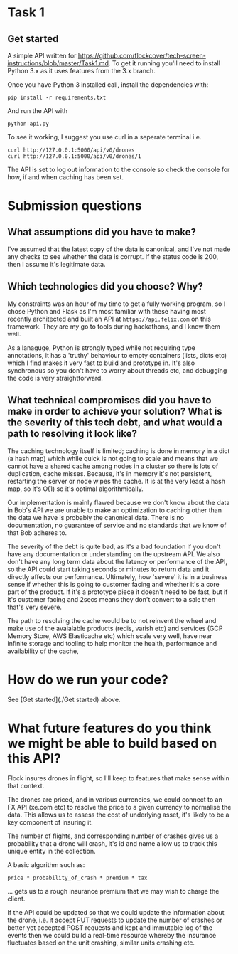 # Task 1 

## Get started

A simple API written for
https://github.com/flockcover/tech-screen-instructions/blob/master/Task1.md. To
get it running you'll need to install Python 3.x as it uses features from the 
3.x branch.

Once you have Python 3 installed call, install the dependencies with:

```
pip install -r requirements.txt
```

And run the API with 

```
python api.py
```

To see it working, I suggest you use curl in a seperate terminal i.e.

```
curl http://127.0.0.1:5000/api/v0/drones
curl http://127.0.0.1:5000/api/v0/drones/1
```

The API is set to log out information to the console so check the console
for how, if and when caching has been set.


# Submission questions

## What assumptions did you have to make?

I've assumed that the latest copy of the data is canonical, and I've
not made any checks to see whether the data is corrupt. If the status
code is 200, then I assume it's legitimate data.

## Which technologies did you choose? Why?

My constraints was an hour of my time to get a fully working program,
so I chose Python and Flask as I'm most familiar with these having
most recently architected and built an API at `https://api.felix.com`
on this framework. They are my go to tools during hackathons, and I
know them well.

As a lanaguge, Python is strongly typed while not requiring type
annotations, it has a 'truthy' behaviour to empty containers (lists,
dicts etc) which I find makes it very fast to build and prototype
in. It's also synchronous so you don't have to worry about threads
etc, and debugging the code is very straightforward.

## What technical compromises did you have to make in order to achieve your solution? What is the severity of this tech debt, and what would a path to resolving it look like?

The caching technology itself is limited; caching is done in memory in
a dict (a hash map) which while quick is not going to scale and means
that we cannot have a shared cache among nodes in a cluster so there
is lots of duplication, cache misses. Because, it's in memory it's not
persistent, restarting the server or node wipes the cache. It is at
the very least a hash map, so it's O(1) so it's optimal
algorithmically.

Our implementation is mainly flawed because we don't know about the
data in Bob's API we are unable to make an optimization to caching
other than the data we have is probably the canonical data. There is
no documentation, no guarantee of service and no standards that we know
of that Bob adheres to.

The severity of the debt is quite bad, as it's a bad foundation if you
don't have any documentation or understanding on the upstream API. We
also don't have any long term data about the latency or performance of
the API, so the API could start taking seconds or minutes to return
data and it directly affects our performance. Ultimately, how 'severe'
it is in a business sense if whether this is going to customer facing
and whether it's a core part of the product. If it's a prototype piece
it doesn't need to be fast, but if it's customer facing and 2secs means
they don't convert to a sale then that's very severe.

The path to resolving the cache would be to not reinvent the wheel and 
make use of the avaialable products (redis, varish etc) and services
(GCP Memory Store, AWS Elasticache etc) which scale very well, have
near infinite storage and tooling to help monitor the health, performance
and availability of the cache,

# How do we run your code?

See [Get started](./Get started) above.

# What future features do you think we might be able to build based on this API?

Flock insures drones in flight, so I'll keep to features that make
sense within that context.

The drones are priced, and in various currencies, we could connect to
an FX API (xe.com etc) to resolve the price to a given currency to
normalise the data. This allows us to assess the cost of underlying
asset, it's likely to be a key component of insuring it.

The number of flights, and corresponding number of crashes gives us a
probability that a drone will crash, it's id and name allow us to track
this unique entity in the collection.

A basic algorithm such as:

```
price * probability_of_crash * premium * tax
```

... gets us to a rough insurance premium that we may wish to charge
the client.

If the API could be updated so that we could update the information
about the drone, i.e. it accept PUT requests to update the number of
crashes or better yet accepted POST requests and kept and immutable
log of the events then we could build a real-time resource whereby 
the insurance fluctuates based on the unit crashing, similar units 
crashing etc.

